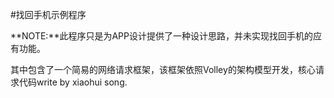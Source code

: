 #找回手机示例程序

**NOTE:**此程序只是为APP设计提供了一种设计思路，并未实现找回手机的应有功能。

其中包含了一个简易的网络请求框架，该框架依照Volley的架构模型开发，核心请求代码write by xiaohui song.